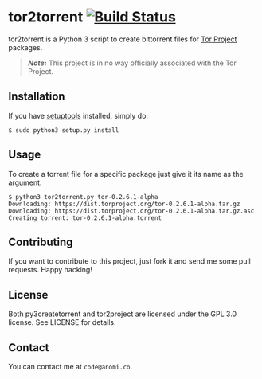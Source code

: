 # tor2torrent [![Build Status](https://travis-ci.org/adolfosilva/tor2torrent.svg)](https://travis-ci.org/adolfosilva/tor2torrent)

tor2torrent is a Python 3 script to create bittorrent files for [Tor Project](https://www.torproject.org) packages.

> ***Note:*** This project is in no way officially associated with the Tor Project.

## Installation

If you have [setuptools](https://pypi.python.org/pypi/setuptools/) installed, simply do:

	$ sudo python3 setup.py install

## Usage

To create a torrent file for a specific package just give it its name as the argument.

```
$ python3 tor2torrent.py tor-0.2.6.1-alpha
Downloading: https://dist.torproject.org/tor-0.2.6.1-alpha.tar.gz
Downloading: https://dist.torproject.org/tor-0.2.6.1-alpha.tar.gz.asc
Creating torrent: tor-0.2.6.1-alpha.torrent
```

## Contributing

If you want to contribute to this project, just fork it and send me some pull requests.
Happy hacking!

## License

Both py3createtorrent and tor2project are licensed under the GPL 3.0 license. See LICENSE for details.

## Contact

You can contact me at `code@anomi.co`.
